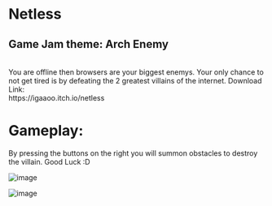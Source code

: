 # Netless
 <h2> Game Jam theme: Arch Enemy </h2> </br>
You are offline then browsers are your biggest enemys. Your only chance to not get tired is by defeating the 2 greatest villains of the internet.
Download Link: </br>
https://igaaoo.itch.io/netless

# Gameplay:
By pressing the buttons on the right you will summon obstacles to destroy the villain. Good Luck :D

![image](https://user-images.githubusercontent.com/88206626/155180810-e89ad39e-825f-4314-90e5-66ffe7927d74.png)


![image](https://user-images.githubusercontent.com/88206626/155180863-cc1e9fe8-cd8f-4d67-8218-4c68ce5a3633.png)


